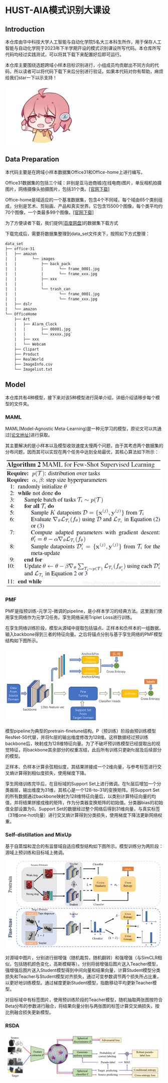 # HUST-AIA模式识别大课设
## Introduction
本仓库由华中科技大学人工智能与自动化学院5名大三本科生所作，用于保存人工智能与自动化学院于2023年下半学期开设的模式识别课设所写代码。本仓库所写代码均经过实践测试，可以将其下载下来配置好后即可运行。

本仓库主要围绕选题跨域小样本目标识别进行，小组成员均贡献出不同方向的代码，所以读者可以将代码下载下来后分别进行验证。如果本代码对你有帮助，麻烦给我们star一下以示支持！

![haoye](image/haoye.jpg)

## Data Preparation
本代码主要是在跨域小样本数据集Office31和Office-home上进行编写。

Office31数据集的包括三个域：非别是亚马逊商城(在线电商)图片，单反相机拍摄图片，网络摄像头拍摄图片，包括31个类。[[官网下载]](https://faculty.cc.gatech.edu/~judy/domainadapt/)

Office-home是域适应的一个基准数据集，包含4个不同域，每个域由65个类别组成，分别是艺术、剪贴画、产品和真实世界。它包含15500个图像，每个类平均约70个图像，一个类最多99个图像。[[官网下载]](https://www.hemanthdv.org/officeHomeDataset.html)

为了方便读者下载，我们提供[[百度网盘]](https://pan.baidu.com/s/1CkmSknfceYJQ5ls_G84pvg?pwd=PRML)的数据集下载方式

下载完成后，需要将数据集整理到data_set文件夹下，按照如下方式整理：
```
data_set
├── office-31
│   ├── amazon
|   |       └── images
|   |           ├── back_pack
|   |           |       └── frame_0001.jpg
|   |           |       └── frame_xxx.jpg
|   |           ├── xxx
|   |           |
|   |           └── trash_can
|   |                   └── frame_0001.jpg
|   |                   └── frame_xxx.jpg
|   ├── dslr
|   └── amazon
└── OfficeHome
    ├── Art
    |   ├── Alarm_Clock
    |   |       ├── 00001.jpg
    |   |       └── xxxxx.jpg`
    |   ├── xxx
    |   └── Webcam
    ├── Clipart
    ├── Product
    ├── RealWorld
    ├── ImageInfo.csv
    └── Imagelist.txt
```
## Model

本仓库共有4种模型，接下来对该5种模型进行简单介绍，详细介绍请移步每个模型的文件夹。

### MAML

MAML(Model-Agnostic Meta-Learning)是一种元学习的模型，原论文可以共通过[[论文地址]](https://arxiv.org/pdf/1703.03400.pdf)进行获取。

其主要解决的是小样本以及模型收敛速度太慢两个问题，由于其考虑两个数据集的分布问题，因而其可以实现在两个任务中达到全局最优，其核心算法如下所示：

![key_algorithm](image/maml_algorithm.png)

### PMF
PMF是指预训练-元学习-微调的pipeline，是小样本学习的经典方法。这里我们使用孪生网络作为元学习任务。孪生网络采用Triplet Loss进行训练。

在孪生网络训练阶段，模型从源域中提取包括锚点、正样本和负样本的一组数据，输入backbone得到三者的特征向量。之后将锚点分别与基于孪生网络的PMF模型结构如下图所示。

![PMF_algorithm](image/PMF_pipeline.png)

模型pipeline为典型的pretrain-finetune结构。P（预训练）阶段由预训练模型ResNet-50代替，并将fc层的输出维度修改为128维。这样数据经过预训练backbone后，映射成为128维特征向量。为了不破坏预训练模型已经提取出的视觉特征，将backbone其余部分的权重冻结，此后所有训练只更新fc层及后续部分的模型。

正样本、负样本计算余弦相似度，其结果拼接成一个2维向量，与参考标签进行交叉熵计算得到相似度损失，使用梯度下降。

孪生网络训练完毕后，在目标域的Support Set上进行微调。在fc层后增加一个分类器层，输出维度为31维，其核心是一个128-to-31的变换矩阵。将Support Set的所有数据通过backbone映射为128维特征向量后，以类别计算特征向量的均值，并将结果拼接成维的矩阵，作为分类器变换矩阵的初始值。分类器bias的初始值全部设置为0。Support Set的数据经过整个网络后得到31维向量，与真实标签（31维one-hot向量）进行交叉熵计算得到分类损失，使用梯度下降法更新网络权重。

### Self-distillation and MixUp

基于自蒸馏和混合的有监督域自适应模型结构如下图所示。模型训练分为两阶段：源域上预训练和目标域上微调。

![T&S_algorithm](image/T&S_algorithm.png)

对源域中图片，分别进行弱增强（随机裁剪，随机翻转）和强增强（与SimCLR相似，包括随机颜色变化，高斯模糊等）。分别将弱增强后图片送入Teacher模型，强增强后图片送入Student模型得到中间向量和结果向量，计算Student模型分类损失和Teacher与Student模型对齐损失，通过可变参数调节两个损失所占比重，以更好地训练模型。通过梯度更新Student模型，指数移动平均更新Teacher模型。

对目标域中有标签图片，使用预训练阶段的Teacher模型，随机抽取两张图按符合Beta分布的参数进行融合，将结果向量分别与两张图的标签计算交叉熵损失，按比例融合损失更新模型。

### RSDA

![RSDA_algorithm](image/RSDA_algorithm.png)
